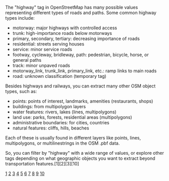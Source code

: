 The "highway" tag in OpenStreetMap has many possible values representing different types of roads and paths. Some common
highway types include:

- motorway: major highways with controlled access
- trunk: high-importance roads below motorways
- primary, secondary, tertiary: decreasing importance of roads
- residential: streets serving houses
- service: minor service roads
- footway, cycleway, bridleway, path: pedestrian, bicycle, horse, or general paths
- track: minor unpaved roads
- motorway_link, trunk_link, primary_link, etc.: ramp links to main roads
- road: unknown classification (temporary tag)

Besides highways and railways, you can extract many other OSM object types, such as:

- points: points of interest, landmarks, amenities (restaurants, shops)
- buildings: from multipolygon layers
- water features: rivers, lakes (lines, multipolygons)
- land use: parks, forests, residential areas (multipolygons)
- administrative boundaries: for cities, countries
- natural features: cliffs, hills, beaches

Each of these is usually found in different layers like points, lines, multipolygons, or multilinestrings in the OSM .pbf
data.

So, you can filter by "highway" with a wide range of values, or explore other tags depending on what geographic objects you
want to extract beyond transportation features.[1][2][3][10]

[1](https://wiki.openstreetmap.org/wiki/Key:highway) [2](https://wiki.openstreetmap.org/wiki/Map_features)
[3](https://wiki.openstreetmap.org/wiki/Highways) [4](https://wiki.openstreetmap.org/wiki/Tag:highway=road)
[5](https://wiki.openstreetmap.org/wiki/Tag:highway=motorway) [6](https://wiki.openstreetmap.org/wiki/Tag:highway=path)
[7](https://wiki.openstreetmap.org/wiki/Tag:highway=trunk) [8](http://openstreetmapjl.readthedocs.org/en/stable/types.html)
[9](https://wiki.openstreetmap.org/wiki/International_highway_classification_equivalence)
[10](https://wiki.openstreetmap.org/wiki/Tags)
